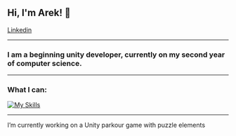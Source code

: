 
## Hi, I'm Arek! 👋
[Linkedin](https://www.twojastrona.com)

---
### I am a beginning unity developer, currently on my second year of computer science.
---
### What I can:
[![My Skills](https://skillicons.dev/icons?i=cs,rider,unity,java,idea,blender,ps)](https://skillicons.dev)

---
I’m currently working on a Unity parkour game with puzzle elements
